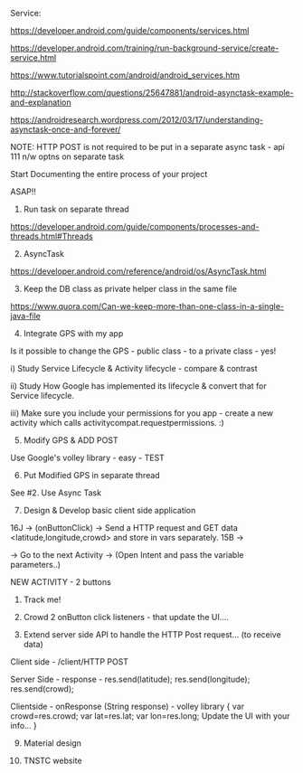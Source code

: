 Service:

https://developer.android.com/guide/components/services.html

https://developer.android.com/training/run-background-service/create-service.html


https://www.tutorialspoint.com/android/android_services.htm

http://stackoverflow.com/questions/25647881/android-asynctask-example-and-explanation

https://androidresearch.wordpress.com/2012/03/17/understanding-asynctask-once-and-forever/


NOTE: HTTP POST is not required to be put in a separate async task - api 111 n/w optns on separate task

Start Documenting the entire process of your project

ASAP!!


1. Run task on separate thread

https://developer.android.com/guide/components/processes-and-threads.html#Threads

2. AsyncTask

https://developer.android.com/reference/android/os/AsyncTask.html

3. Keep the DB class as private helper class in the same file

https://www.quora.com/Can-we-keep-more-than-one-class-in-a-single-java-file

4. Integrate GPS with my app 

Is it possible to change the GPS - public class - to a private class - yes!

i) Study Service Lifecycle & Activity lifecycle - compare & contrast

ii) Study How Google has implemented its lifecycle & convert that for Service lifecycle.

iii) Make sure you include your permissions for you app - create a new activity which calls activitycompat.requestpermissions. :)

5. Modify GPS & ADD POST

Use Google's volley library - easy - TEST

6. Put Modified GPS in separate thread

See #2. Use Async Task

7. Design & Develop basic client side application

16J -> (onButtonClick) -> Send a HTTP request <routeNo> and GET data <latitude,longitude,crowd> and store in vars separately. 
15B ->

-> Go to the next Activity -> (Open Intent and pass the variable parameters..)

NEW ACTIVITY - 2 buttons
1. Track me!
2. Crowd 
2 onButton click listeners - that update the UI....

8. Extend server side API to handle the HTTP Post request...
(to receive data)

Client side - /client/HTTP POST<routeNo>

Server Side - response - res.send(latitude);
res.send(longitude);
res.send(crowd);

Clientside - onResponse (String response) - volley library
{
var crowd=res.crowd;
var lat=res.lat;
var lon=res.long;
Update the UI with your info...
}

9. Material design

10. TNSTC website

